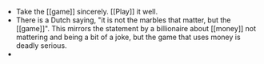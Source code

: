 - Take the [[game]] sincerely. [[Play]] it well.
- There is a Dutch saying, "it is not the marbles that matter, but the [[game]]". This mirrors the statement by a billionaire about [[money]] not mattering and being a bit of a joke, but the game that uses money is deadly serious.
-